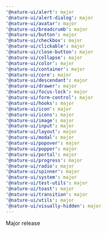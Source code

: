 ```yaml
---
'@nature-ui/alert': major
'@nature-ui/alert-dialog': major
'@nature-ui/avatar': major
'@nature-ui/breadcrumb': major
'@nature-ui/button': major
'@nature-ui/checkbox': major
'@nature-ui/clickable': major
'@nature-ui/close-button': major
'@nature-ui/collapse': major
'@nature-ui/color': major
'@nature-ui/container': major
'@nature-ui/core': major
'@nature-ui/descendant': major
'@nature-ui/drawer': major
'@nature-ui/focus-lock': major
'@nature-ui/form-control': major
'@nature-ui/hooks': major
'@nature-ui/icon': major
'@nature-ui/icons': major
'@nature-ui/image': major
'@nature-ui/input': major
'@nature-ui/layout': major
'@nature-ui/modal': major
'@nature-ui/popover': major
'@nature-ui/popper': major
'@nature-ui/portal': major
'@nature-ui/progress': major
'@nature-ui/radio': major
'@nature-ui/spinner': major
'@nature-ui/system': major
'@nature-ui/test-utils': major
'@nature-ui/toast': major
'@nature-ui/transition': major
'@nature-ui/utils': major
'@nature-ui/visually-hidden': major
---
```


Major release
